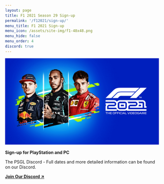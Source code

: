 ```yaml
---
layout: page
title: F1 2021 Season 29 Sign-up
permalink: '/f12021/sign-up/'
menu_title: F1 2021 Sign-up
menu_icon: /assets/site-img/f1-48x48.png
menu_hide: false
menu_order: 4
discord: true
---
```


<div class="center">

<a href="{{ site.url }}/discord" title="Join our Discord" rel="noopener" target="_blank"><img src="/assets/site-img/news-standardedition-featuredimage-1280.png" alt="" /></a>

</div>

**Sign-up for PlayStation and PC**

The PSGL Discord - Full dates and more detailed information can be found on our Discord.

<strong><a href="{{ site.url }}/discord" title="Join our Discord" rel="noopener" target="_blank">Join Our Discord&nbsp;&#8599;</a></strong>
